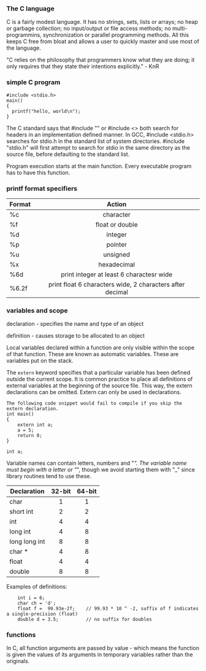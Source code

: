 ### The C language
C is a fairly modest language. It has no strings, sets, lists or arrays; no heap or garbage collection;
no input/output or file access methods; no multi-programmins, synchronization or parallel programming 
methods. All this keeps C free from bloat and allows a user to quickly master and use most of the language.

"C relies on the philosophy that programmers know what they are doing; it only requires that they state
their intentions explicitly." - KnR


### simple C program
```
#include <stdio.h>
main()
{
  printf("hello, world\n");
}
```

The C standard says that #include "" or #include <> both search for headers in an implementation defined manner.
In GCC, #include <stdio.h> searches for stdio.h in the standard list of system directories. #include "stdio.h"
will first attempt to search for stdio in the same directory as the source file, before defaulting to the
standard list.

Program execution starts at the main function. Every executable program has to have this function.

### printf format specifiers

| Format        | Action        |
| ------------- |:-------------:| 
| %c     | character | 
| %f     | float or double | 
| %d     | integer | 
| %p     | pointer | 
| %u     | unsigned | 
| %x     | hexadecimal | 
| %6d     | print integer at least 6 charactesr wide | 
| %6.2f     | print float 6 characters wide, 2 characters after decimal | 

### variables and scope

declaration - specifies the name and type of an object

definition - causes storage to be allocated to an object

Local variables declared within a function are only visible within the scope of that
function. These are known as automatic variables. These are variables put on the stack.

The `extern` keyword specifies that a particular variable has been defined outside the current
scope. It is common practice to place all definitions of external variables at the beginning
of the source file. This way, the extern declarations can be omitted. Extern can only be used
in declarations.

```
The following code snippet would fail to compile if you skip the extern declaration.
int main()
{
    extern int a;
    a = 5;
    return 0;
}

int a;
```

Variable names can contain letters, numbers and "_". The variable name must begin with a letter or "_",
though we avoid starting them with "_" since library routines tend to use these.


| Declaration | 32-bit | 64-bit |
| ----------- |:------:|:------:|  
| char | 1 | 1 |  
| short int | 2 | 2 |  
| int | 4 | 4 |  
| long int | 4 | 8 |  
| long long int | 8 | 8 |  
| char * | 4 | 8 |  
| float | 4 | 4 |  
| double | 8 | 8 | 

Examples of definitions:
```
    int i = 6;
    char ch = 'd';
    float f =  99.93e-2f;    // 99.93 * 10 ^ -2, suffix of f indicates a single-precision (float)
    double d = 3.5;          // no suffix for doubles
```

### functions

In C, all function arguments are passed by value - which means the function is given the values of its arguments
in temporary variables rather than the originals.

